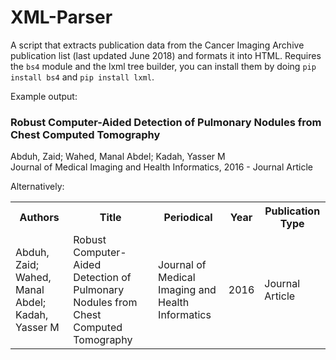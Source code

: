 # XML-Parser
A script that extracts publication data from the Cancer Imaging Archive publication list (last updated June 2018) and formats it into HTML. Requires the `bs4` module and the lxml tree builder, you can install them by doing `pip install bs4` and `pip install lxml`.

Example output:

<html>
<h3>Robust Computer-Aided Detection of Pulmonary Nodules from Chest Computed Tomography</h3>
  Abduh, Zaid; Wahed, Manal Abdel; Kadah, Yasser M
  <br>
  <periodical>Journal of Medical Imaging and Health Informatics</periodical>, 2016
  <pub-type> - Journal Article</pub-type>
  <br>
</html>


Alternatively:
<html>
  <table style="width:100%">
    <tr>
      <th>Authors</th>
      <th>Title</th>
      <th>Periodical</th>
      <th>Year</th>
      <th>Publication Type</th>
    </tr>
    <tr>
        <td>Abduh, Zaid; Wahed, Manal Abdel; Kadah, Yasser M</td>
        <td>Robust Computer-Aided Detection of Pulmonary Nodules from Chest Computed Tomography</td>
        <td>Journal of Medical Imaging and Health Informatics</td>
        <td>2016</td>
        <td>Journal Article</td>
    </tr>

  </table>
</html>
